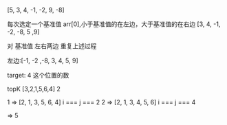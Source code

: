 [5, 3, 4, -1, -2, 9, -8]


每次选定一个基准值 arr[0],小于基准值的在左边，大于基准值的在右边
[3, 4, -1, -2, -8, 5 ,9]

对 基准值 左右两边 重复上述过程

左边:[-1, -2 ,-8, 3, 4, 5, 9]

target: 4 这个位置的数

topK
[3,2,1,5,6,4] 2

1 => [2, 1, 3, 5, 6, 4] i === j === 2
2 => [2, 1, 3, 4, 5, 6] i === j === 4

=> 5
